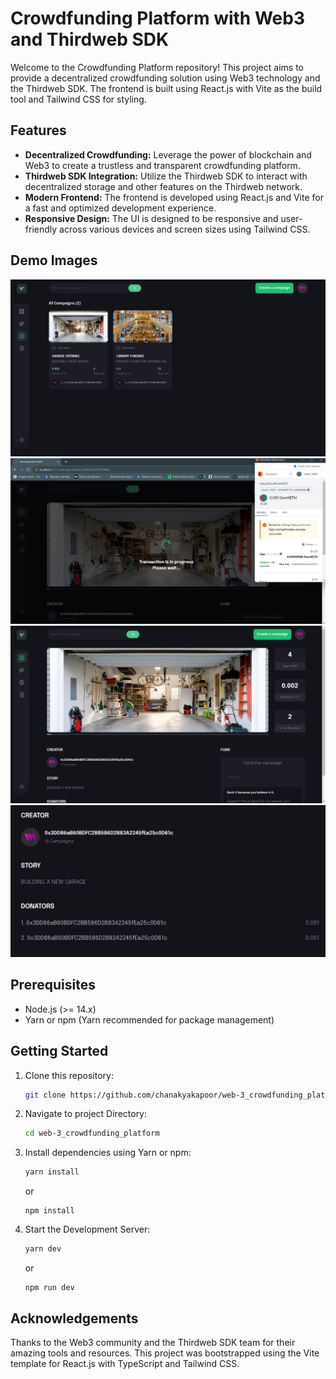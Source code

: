 # Crowdfunding Platform with Web3 and Thirdweb SDK

Welcome to the Crowdfunding Platform repository! This project aims to provide a decentralized crowdfunding solution using Web3 technology and the Thirdweb SDK. The frontend is built using React.js with Vite as the build tool and Tailwind CSS for styling.

## Features

- **Decentralized Crowdfunding:** Leverage the power of blockchain and Web3 to create a trustless and transparent crowdfunding platform.
- **Thirdweb SDK Integration:** Utilize the Thirdweb SDK to interact with decentralized storage and other features on the Thirdweb network.
- **Modern Frontend:** The frontend is developed using React.js and Vite for a fast and optimized development experience.
- **Responsive Design:** The UI is designed to be responsive and user-friendly across various devices and screen sizes using Tailwind CSS.

## Demo Images

![HomePage](client/src/assets/main.png)
![Transaction](client/src/assets/transaction.png)
![CampaignPage](client/src/assets/campaign_page.png)
![Donators](client/src/assets/explain.png)

## Prerequisites

- Node.js (>= 14.x)
- Yarn or npm (Yarn recommended for package management)

## Getting Started

1. Clone this repository:

   ```bash
   git clone https://github.com/chanakyakapoor/web-3_crowdfunding_platform.git

2. Navigate to project Directory:
    ```bash
    cd web-3_crowdfunding_platform

3. Install dependencies using Yarn or npm:
    ```bash
    yarn install 
    ```
    or
    ```
    npm install
    ```

4. Start the Development Server:
    ```bash
    yarn dev 
    ```
    or
    ```
    npm run dev
    ```

## Acknowledgements

Thanks to the Web3 community and the Thirdweb SDK team for their amazing tools and resources.
This project was bootstrapped using the Vite template for React.js with TypeScript and Tailwind CSS.


